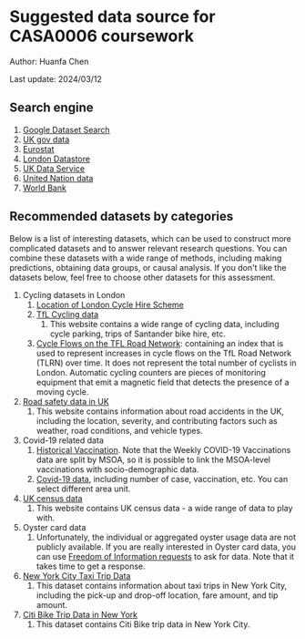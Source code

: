 # Suggested data source for CASA0006 coursework

Author: Huanfa Chen

Last update: 2024/03/12

## Search engine

1. [Google Dataset Search](https://toolbox.google.com/datasetsearch)
2. [UK gov data](https://data.gov.uk/)
3. [Eurostat](http://ec.europa.eu/eurostat/data/database)
4. [London Datastore](http://data.london.gov.uk)
5. [UK Data Service](https://www.ukdataservice.ac.uk/)
6. [United Nation data](http://data.un.org)
7. [World Bank](http://data.worldbank.org/)

## Recommended datasets by categories

Below is a list of interesting datasets, which can be used to construct more complicated datasets and to answer relevant research questions. You can combine these datasets with a wide range of methods, including making predictions, obtaining data groups, or causal analysis. If you don't like the datasets below, feel free to choose other datasets for this assessment.

1. Cycling datasets in London
   1. [Location of London Cycle Hire Scheme](https://www.data.gov.uk/dataset/6770d316-6e37-49e9-a6d7-6c2ecd56ef07/london-cycle-hire-scheme)
   2. [TfL Cycling data](https://cycling.data.tfl.gov.uk/)
      1. This website contains a wide range of cycling data, including cycle parking, trips of Santander bike hire, etc. 
   3. [Cycle Flows on the TFL Road Network](https://data.london.gov.uk/dataset/cycle-flows-tfl-road-network): containing an index that is used to represent increases in cycle flows on the TfL Road Network (TLRN) over time. It does not represent the total number of cyclists in London. Automatic cycling counters are pieces of monitoring equipment that emit a magnetic field that detects the presence of a moving cycle.
2. [Road safety data in UK](https://www.data.gov.uk/dataset/cb7ae6f0-4be6-4935-9277-47e5ce24a11f/road-safety-data)
   1. This website contains information about road accidents in the UK, including the location, severity, and contributing factors such as weather, road conditions, and vehicle types.
3. Covid-19 related data
   1. [Historical Vaccination](https://www.england.nhs.uk/statistics/statistical-work-areas/covid-19-vaccinations/). Note that the Weekly COVID-19 Vaccinations data are split by MSOA, so it is possible to link the MSOA-level vaccinations with socio-demographic data.
   2. [Covid-19 data](https://coronavirus.data.gov.uk/details/download), including number of case, vaccination, etc. You can select different area unit.
4. [UK census data](https://www.ons.gov.uk/census)
   1. This website contains UK census data - a wide range of data to play with.
5. Oyster card data
   1. Unfortunately, the individual or aggregated oyster usage data are not publicly available. If you are really interested in Oyster card data, you can use [Freedom of Information requests](https://tfl.gov.uk/corporate/transparency/freedom-of-information) to ask for data. Note that it takes time to get a response.
6. [New York City Taxi Trip Data](https://www1.nyc.gov/site/tlc/about/tlc-trip-record-data.page)
   1. This dataset contains information about taxi trips in New York City, including the pick-up and drop-off location, fare amount, and tip amount.
7. [Citi Bike Trip Data in New York](https://citibikenyc.com/system-data)
   1. This dataset contains Citi Bike trip data in New York City. 